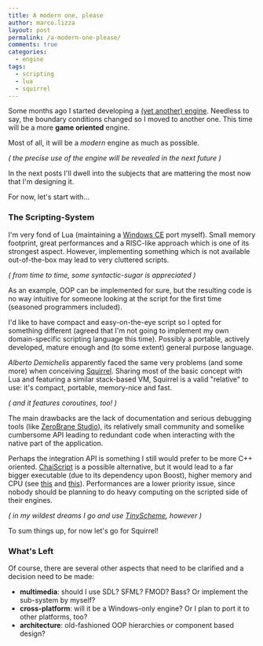 ```yaml
---
title: A modern one, please
author: marco.lizza
layout: post
permalink: /a-modern-one-please/
comments: true
categories:
  - engine
tags:
  - scripting
  - lua
  - squirrel
---
```

Some months ago I started developing a [(yet another) engine][1]. Needless to say, the boundary conditions changed so I moved to another one. This time will be a more **game oriented** engine.

Most of all, it will be a *modern* engine as much as possible.

*( the precise use of the engine will be revealed in the next future )*

In the next posts I'll dwell into the subjects that are mattering the most now that I'm designing it.

For now, let's start with...

### The Scripting-System

I'm very fond of Lua (maintaining a [Windows CE][2] port myself). Small memory footprint, great performances and a RISC-like approach which is one of its strongest aspect. However, implementing something which is not available out-of-the-box may lead to very cluttered scripts.

*( from time to time, some syntactic-sugar is appreciated )*

As an example, OOP can be implemented for sure, but the resulting code is no way intuitive for someone looking at the script for the first time (seasoned programmers included).

I'd like to have compact and easy-on-the-eye script so I opted for something different (agreed that I'm not going to implement my own domain-specific scripting language this time). Possibly a portable, actively developed, mature enough and (to some extent) general purpose language.

*Alberto Demichelis* apparently faced the same very problems (and some more) when conceiving [Squirrel][3]. Sharing most of the basic concept with Lua and featuring a similar stack-based VM, Squirrel is a valid "relative" to use: it's compact, portable, memory-nice and fast.

*( and it features coroutines, too! )*

The main drawbacks are the lack of documentation and serious debugging tools (like [ZeroBrane Studio][4]), its relatively small community and somelike cumbersome API leading to redundant code when interacting with the native part of the application.

Perhaps the integration API is something I still would prefer to be more C++ oriented. [ChaiScript][5] is a possible alternative, but it would lead to a far bigger executable (due to its dependency upon Boost), higher memory and CPU (see [this][6] and [this][7]). Performances are a lower priority issue, since nobody should be planning to do heavy computing on the scripted side of their engines.

*( in my wildest dreams I go and use [TinyScheme][8], however )*

To sum things up, for now let's go for Squirrel!

### What's Left

Of course, there are several other aspects that need to be clarified and a decision need to be made:

 * **multimedia**: should I use SDL? SFML? FMOD? Bass? Or implement the sub-system by myself?
 * **cross-platform**: will it be a Windows-only engine? Or I plan to port it to other platforms, too?
 * **architecture**: old-fashioned OOP hierarchies or component based design?

 [1]: //mode13h.io/happyness-is
 [2]: //luace.codeplex.com
 [3]: //www.squirrel-lang.org
 [4]: //studio.zerobrane.com
 [5]: //chaiscript.com
 [6]: //codeplea.com/game-scripting-languages
 [7]: //pastie.org/1721408
 [8]: //tinyscheme.sourceforge.net
